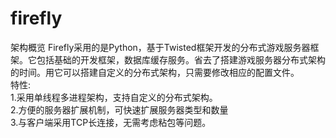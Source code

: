﻿firefly
=======

架构概览
Firefly采用的是Python，基于Twisted框架开发的分布式游戏服务器框架。它包括基础的开发框架，数据库缓存服务。省去了搭建游戏服务器分布式架构的时间。用它可以搭建自定义的分布式架构，只需要修改相应的配置文件。
<br>特性:
    <br>1.采用单线程多进程架构，支持自定义的分布式架构。
	<br>2.方便的服务器扩展机制，可快速扩展服务器类型和数量
	<br>3.与客户端采用TCP长连接，无需考虑粘包等问题。


